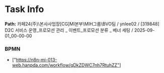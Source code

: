 # Task Info

**Path:** 카페24(주)\본사사업장\[CG]MI본부\MIH그룹\BVO팀 / ynlee02 / [319848] D2C 서비스 운영_프로모션 관리 _ 이벤트_프로모션 분류 _ 베너 세팅 / 2025-09-01_00-00-00

### BPMN
- ["https://n8n-mi-013-web.hanpda.com/workflow/qDkZDWC7nh7RtuhZZ"]

